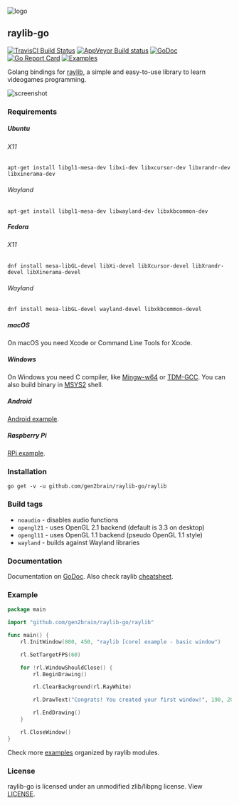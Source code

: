 ![logo](https://goo.gl/XlIcXz)
## raylib-go
[![TravisCI Build Status](https://travis-ci.org/gen2brain/raylib-go.svg?branch=master)](https://travis-ci.org/gen2brain/raylib-go)
[![AppVeyor Build status](https://ci.appveyor.com/api/projects/status/qv2iggrqtgl7xhr0?svg=true)](https://ci.appveyor.com/project/gen2brain/raylib-go)
[![GoDoc](https://godoc.org/github.com/gen2brain/raylib-go/raylib?status.svg)](https://godoc.org/github.com/gen2brain/raylib-go/raylib)
[![Go Report Card](https://goreportcard.com/badge/github.com/gen2brain/raylib-go)](https://goreportcard.com/report/github.com/gen2brain/raylib-go)
[![Examples](https://img.shields.io/badge/learn%20by-examples-0077b3.svg?style=flat-square)](https://github.com/gen2brain/raylib-go/tree/master/examples)

Golang bindings for [raylib](http://www.raylib.com/), a simple and easy-to-use library to learn videogames programming.

![screenshot](https://goo.gl/q6DAoy)

### Requirements

##### Ubuntu

###### X11

    apt-get install libgl1-mesa-dev libxi-dev libxcursor-dev libxrandr-dev libxinerama-dev 

###### Wayland 

    apt-get install libgl1-mesa-dev libwayland-dev libxkbcommon-dev 

##### Fedora

###### X11

    dnf install mesa-libGL-devel libXi-devel libXcursor-devel libXrandr-devel libXinerama-devel

###### Wayland 

    dnf install mesa-libGL-devel wayland-devel libxkbcommon-devel

##### macOS

On macOS you need Xcode or Command Line Tools for Xcode.

##### Windows

On Windows you need C compiler, like [Mingw-w64](https://mingw-w64.org) or [TDM-GCC](http://tdm-gcc.tdragon.net/).
You can also build binary in [MSYS2](https://msys2.github.io/) shell.

##### Android

[Android example](https://github.com/gen2brain/raylib-go/tree/master/examples/others/android/example).

##### Raspberry Pi

[RPi example](https://github.com/gen2brain/raylib-go/tree/master/examples/others/rpi/basic_window).

### Installation

    go get -v -u github.com/gen2brain/raylib-go/raylib

### Build tags

* `noaudio` - disables audio functions
* `opengl21` - uses OpenGL 2.1 backend (default is 3.3 on desktop)
* `opengl11` - uses OpenGL 1.1 backend (pseudo OpenGL 1.1 style)
* `wayland` - builds against Wayland libraries

### Documentation

Documentation on [GoDoc](https://godoc.org/github.com/gen2brain/raylib-go/raylib). Also check raylib [cheatsheet](http://www.raylib.com/cheatsheet/cheatsheet.html).

### Example

```go
package main

import "github.com/gen2brain/raylib-go/raylib"

func main() {
	rl.InitWindow(800, 450, "raylib [core] example - basic window")

	rl.SetTargetFPS(60)

	for !rl.WindowShouldClose() {
		rl.BeginDrawing()

		rl.ClearBackground(rl.RayWhite)

		rl.DrawText("Congrats! You created your first window!", 190, 200, 20, rl.LightGray)

		rl.EndDrawing()
	}

	rl.CloseWindow()
}
```

Check more [examples](https://github.com/gen2brain/raylib-go/tree/master/examples) organized by raylib modules.


### License

raylib-go is licensed under an unmodified zlib/libpng license. View [LICENSE](https://github.com/gen2brain/raylib-go/blob/master/LICENSE).
